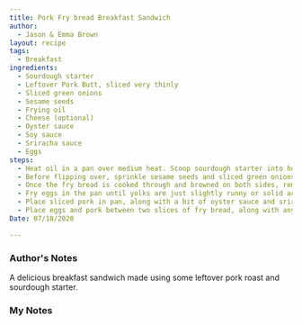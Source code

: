 ```yaml
---
title: Pork Fry bread Breakfast Sandwich
author:
  - Jason & Emma Brown
layout: recipe
tags:
  - Breakfast
ingredients:
  - Sourdough starter
  - Leftover Pork Butt, sliced very thinly
  - Sliced green onions
  - Sesame seeds
  - Frying oil
  - Cheese (optional)
  - Oyster sauce
  - Soy sauce
  - Sriracha sauce
  - Eggs
steps:
  - Heat oil in a pan over medium heat. Scoop sourdough starter into hot oil and fry.
  - Before flipping over, sprinkle sesame seeds and sliced green onions onto the doughy side of the fry bread. Then flip.
  - Once the fry bread is cooked through and browned on both sides, remove and set aside. Optionally, a bit of cheese can be fried onto one or both sides of the bread.
  - Fry eggs in the pan until yolks are just slightly runny or solid according to preference. Then remove and set aside.
  - Place sliced pork in pan, along with a bit of oyster sauce and sriracha sauce. Then add a good amount of soy sauce and stir fry the pork until slightly browned and soy sauce has been absorbed.
  - Place eggs and pork between two slices of fry bread, along with any leftover green onion slices. Also good topped with a bit of sriracha.
Date: 07/18/2020

---
```

### Author's Notes
A delicious breakfast sandwich made using some leftover pork roast and sourdough starter.

### My Notes
